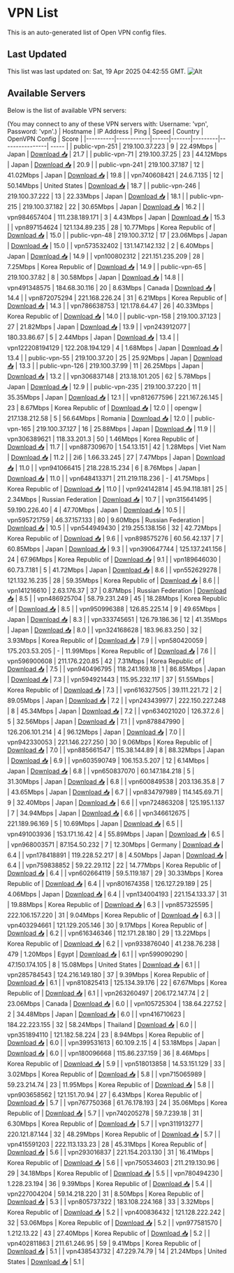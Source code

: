 # VPN List

This is an auto-generated list of Open VPN config files.

## Last Updated

This list was last updated on: Sat, 19 Apr 2025 04:42:55 GMT.
![Alt](https://repobeats.axiom.co/api/embed/186b98318ef1479477931607c1ad7d823f12451f.svg "Repobeats analytics image")

## Available Servers

Below is the list of available VPN servers:

(You may connect to any of these VPN servers with: Username: 'vpn', Password: 'vpn'.)
| Hostname | IP Address | Ping | Speed | Country | OpenVPN Config | Score |
|----------|------------|------|-------|---------|----------------| ----- |
| public-vpn-251 | 219.100.37.223 | 9 | 22.49Mbps | Japan | [Download 📥](./configs/server_0_JP.ovpn) | 21.7 |
| public-vpn-71 | 219.100.37.25 | 23 | 44.12Mbps | Japan | [Download 📥](./configs/server_1_JP.ovpn) | 20.9 |
| public-vpn-241 | 219.100.37.187 | 12 | 41.02Mbps | Japan | [Download 📥](./configs/server_2_JP.ovpn) | 19.8 |
| vpn740608421 | 24.6.7.135 | 12 | 50.14Mbps | United States | [Download 📥](./configs/server_3_US.ovpn) | 18.7 |
| public-vpn-246 | 219.100.37.222 | 13 | 22.33Mbps | Japan | [Download 📥](./configs/server_4_JP.ovpn) | 18.1 |
| public-vpn-215 | 219.100.37.182 | 22 | 30.65Mbps | Japan | [Download 📥](./configs/server_5_JP.ovpn) | 16.2 |
| vpn984657404 | 111.238.189.171 | 3 | 4.43Mbps | Japan | [Download 📥](./configs/server_6_JP.ovpn) | 15.3 |
| vpn897154624 | 121.134.89.235 | 28 | 10.77Mbps | Korea Republic of | [Download 📥](./configs/server_7_KR.ovpn) | 15.0 |
| public-vpn-48 | 219.100.37.12 | 17 | 23.06Mbps | Japan | [Download 📥](./configs/server_8_JP.ovpn) | 15.0 |
| vpn573532402 | 131.147.142.132 | 2 | 6.40Mbps | Japan | [Download 📥](./configs/server_9_JP.ovpn) | 14.9 |
| vpn100802312 | 221.151.235.209 | 28 | 7.25Mbps | Korea Republic of | [Download 📥](./configs/server_10_KR.ovpn) | 14.9 |
| public-vpn-65 | 219.100.37.82 | 8 | 30.58Mbps | Japan | [Download 📥](./configs/server_11_JP.ovpn) | 14.8 |
| vpn491348575 | 184.68.30.116 | 20 | 8.63Mbps | Canada | [Download 📥](./configs/server_12_CA.ovpn) | 14.4 |
| vpn872075294 | 221.168.226.24 | 31 | 6.21Mbps | Korea Republic of | [Download 📥](./configs/server_13_KR.ovpn) | 14.3 |
| vpn786638753 | 121.178.64.47 | 26 | 40.33Mbps | Korea Republic of | [Download 📥](./configs/server_14_KR.ovpn) | 14.0 |
| public-vpn-158 | 219.100.37.123 | 27 | 21.82Mbps | Japan | [Download 📥](./configs/server_15_JP.ovpn) | 13.9 |
| vpn243912077 | 180.33.86.67 | 5 | 2.44Mbps | Japan | [Download 📥](./configs/server_16_JP.ovpn) | 13.4 |
| vpn122208194129 | 122.208.194.129 | 4 | 1.68Mbps | Japan | [Download 📥](./configs/server_17_JP.ovpn) | 13.4 |
| public-vpn-55 | 219.100.37.20 | 25 | 25.92Mbps | Japan | [Download 📥](./configs/server_18_JP.ovpn) | 13.3 |
| public-vpn-126 | 219.100.37.99 | 11 | 26.25Mbps | Japan | [Download 📥](./configs/server_19_JP.ovpn) | 13.2 |
| vpn306837148 | 213.18.101.205 | 62 | 5.78Mbps | Japan | [Download 📥](./configs/server_20_JP.ovpn) | 12.9 |
| public-vpn-235 | 219.100.37.220 | 11 | 35.35Mbps | Japan | [Download 📥](./configs/server_21_JP.ovpn) | 12.1 |
| vpn812677596 | 221.167.26.145 | 23 | 8.67Mbps | Korea Republic of | [Download 📥](./configs/server_22_KR.ovpn) | 12.0 |
| opengw | 217.138.212.58 | 5 | 56.64Mbps | Romania | [Download 📥](./configs/server_23_RO.ovpn) | 12.0 |
| public-vpn-165 | 219.100.37.127 | 16 | 25.88Mbps | Japan | [Download 📥](./configs/server_24_JP.ovpn) | 11.9 |
| vpn306389621 | 118.33.201.3 | 50 | 1.46Mbps | Korea Republic of | [Download 📥](./configs/server_25_KR.ovpn) | 11.7 |
| vpn887309670 | 1.54.13.151 | 42 | 1.28Mbps | Viet Nam | [Download 📥](./configs/server_26_VN.ovpn) | 11.2 |
| 2i6 | 1.66.33.245 | 27 | 7.47Mbps | Japan | [Download 📥](./configs/server_27_JP.ovpn) | 11.0 |
| vpn941066415 | 218.228.15.234 | 6 | 8.76Mbps | Japan | [Download 📥](./configs/server_28_JP.ovpn) | 11.0 |
| vpn648413371 | 211.219.118.236 | - | 41.75Mbps | Korea Republic of | [Download 📥](./configs/server_29_KR.ovpn) | 11.0 |
| vpn924142814 | 45.94.118.181 | 25 | 2.34Mbps | Russian Federation | [Download 📥](./configs/server_30_RU.ovpn) | 10.7 |
| vpn315641495 | 59.190.226.40 | 4 | 47.70Mbps | Japan | [Download 📥](./configs/server_31_JP.ovpn) | 10.5 |
| vpn595721759 | 46.37.157.133 | 80 | 9.60Mbps | Russian Federation | [Download 📥](./configs/server_32_RU.ovpn) | 10.5 |
| vpn544949430 | 219.255.138.156 | 32 | 42.72Mbps | Korea Republic of | [Download 📥](./configs/server_33_KR.ovpn) | 9.6 |
| vpn898575276 | 60.56.42.137 | 7 | 60.85Mbps | Japan | [Download 📥](./configs/server_34_JP.ovpn) | 9.3 |
| vpn390647744 | 125.137.241.156 | 24 | 67.96Mbps | Korea Republic of | [Download 📥](./configs/server_35_KR.ovpn) | 9.1 |
| vpn189646030 | 60.73.7.181 | 5 | 41.72Mbps | Japan | [Download 📥](./configs/server_36_JP.ovpn) | 8.6 |
| vpn552629278 | 121.132.16.235 | 28 | 59.35Mbps | Korea Republic of | [Download 📥](./configs/server_37_KR.ovpn) | 8.6 |
| vpn141216610 | 2.63.176.37 | 37 | 0.87Mbps | Russian Federation | [Download 📥](./configs/server_38_RU.ovpn) | 8.5 |
| vpn486925704 | 58.79.231.249 | 45 | 18.28Mbps | Korea Republic of | [Download 📥](./configs/server_39_KR.ovpn) | 8.5 |
| vpn950996388 | 126.85.225.14 | 9 | 49.65Mbps | Japan | [Download 📥](./configs/server_40_JP.ovpn) | 8.3 |
| vpn333745651 | 126.79.186.36 | 12 | 41.35Mbps | Japan | [Download 📥](./configs/server_41_JP.ovpn) | 8.0 |
| vpn324168628 | 183.96.83.250 | 32 | 3.93Mbps | Korea Republic of | [Download 📥](./configs/server_42_KR.ovpn) | 7.9 |
| vpn580420059 | 175.203.53.205 | - | 11.99Mbps | Korea Republic of | [Download 📥](./configs/server_43_KR.ovpn) | 7.6 |
| vpn596900608 | 211.176.220.85 | 42 | 7.31Mbps | Korea Republic of | [Download 📥](./configs/server_44_KR.ovpn) | 7.5 |
| vpn940496795 | 118.241.169.18 | 1 | 86.85Mbps | Japan | [Download 📥](./configs/server_45_JP.ovpn) | 7.3 |
| vpn594921443 | 115.95.232.117 | 37 | 51.55Mbps | Korea Republic of | [Download 📥](./configs/server_46_KR.ovpn) | 7.3 |
| vpn616327505 | 39.111.221.72 | 2 | 89.05Mbps | Japan | [Download 📥](./configs/server_47_JP.ovpn) | 7.2 |
| vpn243439977 | 222.150.227.248 | 8 | 45.34Mbps | Japan | [Download 📥](./configs/server_48_JP.ovpn) | 7.2 |
| vpn634021020 | 126.37.2.6 | 5 | 32.56Mbps | Japan | [Download 📥](./configs/server_49_JP.ovpn) | 7.1 |
| vpn878847990 | 126.206.101.214 | 4 | 96.12Mbps | Japan | [Download 📥](./configs/server_50_JP.ovpn) | 7.0 |
| vpn942330053 | 221.146.227.250 | 30 | 9.06Mbps | Korea Republic of | [Download 📥](./configs/server_51_KR.ovpn) | 7.0 |
| vpn885661547 | 115.38.144.89 | 8 | 88.32Mbps | Japan | [Download 📥](./configs/server_52_JP.ovpn) | 6.9 |
| vpn603590749 | 106.153.5.207 | 12 | 6.14Mbps | Japan | [Download 📥](./configs/server_53_JP.ovpn) | 6.8 |
| vpn650837070 | 60.147.184.218 | 5 | 31.30Mbps | Japan | [Download 📥](./configs/server_54_JP.ovpn) | 6.8 |
| vpn600849538 | 203.136.35.8 | 7 | 43.65Mbps | Japan | [Download 📥](./configs/server_55_JP.ovpn) | 6.7 |
| vpn834797989 | 114.145.69.71 | 9 | 32.40Mbps | Japan | [Download 📥](./configs/server_56_JP.ovpn) | 6.6 |
| vpn724863208 | 125.195.1.137 | 7 | 34.94Mbps | Japan | [Download 📥](./configs/server_57_JP.ovpn) | 6.6 |
| vpn346612675 | 221.189.96.169 | 5 | 10.69Mbps | Japan | [Download 📥](./configs/server_58_JP.ovpn) | 6.5 |
| vpn491003936 | 153.171.16.42 | 4 | 55.89Mbps | Japan | [Download 📥](./configs/server_59_JP.ovpn) | 6.5 |
| vpn968003571 | 87.154.50.232 | 7 | 12.30Mbps | Germany | [Download 📥](./configs/server_60_DE.ovpn) | 6.4 |
| vpn178418891 | 119.228.52.217 | 8 | 4.50Mbps | Japan | [Download 📥](./configs/server_61_JP.ovpn) | 6.4 |
| vpn759838852 | 59.22.29.112 | 22 | 14.77Mbps | Korea Republic of | [Download 📥](./configs/server_62_KR.ovpn) | 6.4 |
| vpn602664119 | 59.5.119.187 | 29 | 30.33Mbps | Korea Republic of | [Download 📥](./configs/server_63_KR.ovpn) | 6.4 |
| vpn801674358 | 126.127.29.189 | 25 | 4.06Mbps | Japan | [Download 📥](./configs/server_64_JP.ovpn) | 6.4 |
| vpn134004193 | 221.154.133.37 | 31 | 19.88Mbps | Korea Republic of | [Download 📥](./configs/server_65_KR.ovpn) | 6.3 |
| vpn857325595 | 222.106.157.220 | 31 | 9.04Mbps | Korea Republic of | [Download 📥](./configs/server_66_KR.ovpn) | 6.3 |
| vpn403294661 | 121.129.205.146 | 30 | 9.17Mbps | Korea Republic of | [Download 📥](./configs/server_67_KR.ovpn) | 6.2 |
| vpn616346346 | 112.171.28.180 | 29 | 13.22Mbps | Korea Republic of | [Download 📥](./configs/server_68_KR.ovpn) | 6.2 |
| vpn933876040 | 41.238.76.238 | 479 | 1.20Mbps | Egypt | [Download 📥](./configs/server_69_EG.ovpn) | 6.1 |
| vpn599090290 | 47.150.174.105 | 8 | 15.08Mbps | United States | [Download 📥](./configs/server_70_US.ovpn) | 6.1 |
| vpn285784543 | 124.216.149.180 | 37 | 9.39Mbps | Korea Republic of | [Download 📥](./configs/server_71_KR.ovpn) | 6.1 |
| vpn810825413 | 125.134.39.176 | 22 | 67.67Mbps | Korea Republic of | [Download 📥](./configs/server_72_KR.ovpn) | 6.1 |
| vpn263260497 | 206.172.147.74 | 2 | 23.06Mbps | Canada | [Download 📥](./configs/server_73_CA.ovpn) | 6.0 |
| vpn105725304 | 138.64.227.52 | 2 | 34.48Mbps | Japan | [Download 📥](./configs/server_74_JP.ovpn) | 6.0 |
| vpn416710623 | 184.22.223.155 | 32 | 58.24Mbps | Thailand | [Download 📥](./configs/server_75_TH.ovpn) | 6.0 |
| vpn351894110 | 121.182.58.224 | 23 | 8.94Mbps | Korea Republic of | [Download 📥](./configs/server_76_KR.ovpn) | 6.0 |
| vpn399531613 | 60.109.2.15 | 4 | 53.18Mbps | Japan | [Download 📥](./configs/server_77_JP.ovpn) | 6.0 |
| vpn180096668 | 115.86.237.159 | 36 | 8.46Mbps | Korea Republic of | [Download 📥](./configs/server_78_KR.ovpn) | 5.9 |
| vpn518013858 | 14.53.151.129 | 33 | 3.02Mbps | Korea Republic of | [Download 📥](./configs/server_79_KR.ovpn) | 5.8 |
| vpn715065989 | 59.23.214.74 | 23 | 11.95Mbps | Korea Republic of | [Download 📥](./configs/server_80_KR.ovpn) | 5.8 |
| vpn903658562 | 121.151.70.94 | 27 | 6.43Mbps | Korea Republic of | [Download 📥](./configs/server_81_KR.ovpn) | 5.7 |
| vpn767750368 | 61.76.178.193 | 24 | 35.06Mbps | Korea Republic of | [Download 📥](./configs/server_82_KR.ovpn) | 5.7 |
| vpn740205278 | 59.7.239.18 | 31 | 6.30Mbps | Korea Republic of | [Download 📥](./configs/server_83_KR.ovpn) | 5.7 |
| vpn311913277 | 220.121.87.144 | 32 | 48.29Mbps | Korea Republic of | [Download 📥](./configs/server_84_KR.ovpn) | 5.7 |
| vpn415591203 | 222.113.133.23 | 28 | 45.31Mbps | Korea Republic of | [Download 📥](./configs/server_85_KR.ovpn) | 5.6 |
| vpn293016837 | 221.154.203.130 | 31 | 16.41Mbps | Korea Republic of | [Download 📥](./configs/server_86_KR.ovpn) | 5.6 |
| vpn750534603 | 211.219.130.96 | 29 | 34.18Mbps | Korea Republic of | [Download 📥](./configs/server_87_KR.ovpn) | 5.5 |
| vpn780494230 | 1.228.23.194 | 36 | 9.39Mbps | Korea Republic of | [Download 📥](./configs/server_88_KR.ovpn) | 5.4 |
| vpn227004204 | 59.14.218.220 | 31 | 8.50Mbps | Korea Republic of | [Download 📥](./configs/server_89_KR.ovpn) | 5.3 |
| vpn805737322 | 183.108.224.168 | 33 | 3.32Mbps | Korea Republic of | [Download 📥](./configs/server_90_KR.ovpn) | 5.2 |
| vpn400836432 | 121.128.222.242 | 32 | 53.06Mbps | Korea Republic of | [Download 📥](./configs/server_91_KR.ovpn) | 5.2 |
| vpn977581570 | 1.212.13.22 | 43 | 27.40Mbps | Korea Republic of | [Download 📥](./configs/server_92_KR.ovpn) | 5.2 |
| vpn402811863 | 211.61.246.95 | 59 | 9.41Mbps | Korea Republic of | [Download 📥](./configs/server_93_KR.ovpn) | 5.1 |
| vpn438543732 | 47.229.74.79 | 14 | 21.24Mbps | United States | [Download 📥](./configs/server_94_US.ovpn) | 5.1 |
